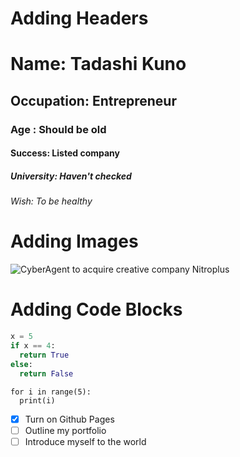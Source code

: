 # Adding Headers
# Name: Tadashi Kuno
## Occupation: Entrepreneur
### Age : Should be old
#### Success: Listed company
##### University: Haven't checked
###### Wish: To be healthy

# Adding Images
![CyberAgent to acquire creative company Nitroplus](https://cdn.animenewsnetwork.com/thumbnails/max600x600/cms/news.7/212446/30416_ext_03_0.jpg)

# Adding Code Blocks
```python
x = 5
if x == 4:
  return True
else:
  return False
```

```
for i in range(5):
  print(i)
```

- [x] Turn on Github Pages
- [ ] Outline my portfolio
- [ ] Introduce myself to the world
